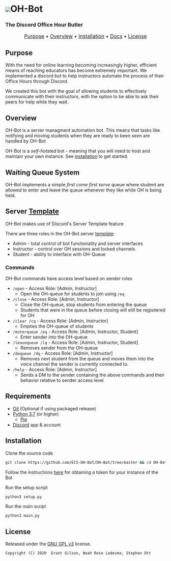 # [<img src="https://img.icons8.com/color/48/000000/discord-logo.png"/>](https://discordapp.com/)OH-Bot

### The Discord Office Hour Butler

<p align=center style="font-size:medium">
<a href=#purpose>Purpose</a> • 
<a href=#overview>Overview</a> • 
<a href=#installation>Installation</a> • 
<a href=https://ecs-oh-bot.github.io/OH-Bot/docs/build/html/index.html>Docs</a> •
<a href=#liscense>License</a>
</p>

## Purpose

With the need for online learning becoming increasingly higher, efficient means of reaching educators has become extremely important. 
We implemented a discord bot to help instructors automate the process of their Office Hours through Discord.

We created this bot with the goal of allowing students to effectively communicate with their instructors,
with the option to be able to ask their peers for help while they wait.
   
## Overview 
OH-Bot is a server managment automation bot. This means that tasks like notifying and moving students when they are ready to been seen are handled by OH-Bot

OH-Bot is a *self-hotsted* bot - meaning that you will need to host and maintain your own instance. See [installation](#installation) to get started. 

## Waiting Queue System

OH-Bot implements a simple *first come first serve* queue where student are allowed to enter and leave the queue whenever they like while OH is being held.

## Server [Template]()
OH-Bot makes use of Discord's Server Template feature

There are three roles in the OH-Bot server [template](#TODO:add_template_link):

* Admin - total control of bot functionality and server interfaces
* Instructor - control over OH sessions and locked channels
* Student - ability to interface with OH-Queue

### Commands

OH-Bot commands have access level based on sender roles

* `/open` - Access Role: [Admin, Instructor]
    * Open the OH-queue for students to join using `/eq`
* `/close` - Access Role: [Admin, Instructor]
    * Close the OH-queue, stop students from entering the queue
    * Students that were in the queue before closing will still be regisitered for OH
* `/clear /cq` - Access Role: [Admin, Instructor]
    * Empties the OH-queue of students
* `/enterqueue /eq` - Access Role: [Admin, Instructor, Student]
    * Enter sender into the OH-queue
* `/leavequeue /lq` - Access Role: [Admin, Instructor, Student]
    * Removes sender from the OH-queue
* `/dequeue /dq` - Access Role: [Admin, Instructor]
    * Removes next student from the queue and moves them into the voice channel the sender is currently connected to.
* `/help` - Access Role: [Admin, Instructor]
    * Sends a DM to the sender containing the above commands and their behavior relative to sender access level

## Requirements
* [Git](https://git-scm.com/) (Optional if using packaged release)
* [Python 3.7](https://www.python.org/downloads/) (or higher)
    * [Pip](https://pip.pypa.io/en/stable/installing/)
* [Discord](https://discordapp.com/) app & account

## Installation

Clone the source code

```bash
git clone https://github.com/ECS-OH-Bot/OH-Bot/tree/master && cd OH-Bot
```

Follow the instructions [here](https://discordpy.readthedocs.io/en/v1.3.3/discord.html#creating-a-bot-account) for obtaining a token for your instance of the Bot

Run the setup script
```bash
python3 setup.py
```

Run the main script
```bash
python3 main.py
```


## License

Released under the [GNU GPL v3](https://www.gnu.org/licenses/gpl-3.0.en.html) license.

`Copyright (C) 2020  Grant Gilson, Noah Rose Ledesma, Stephen Ott`
